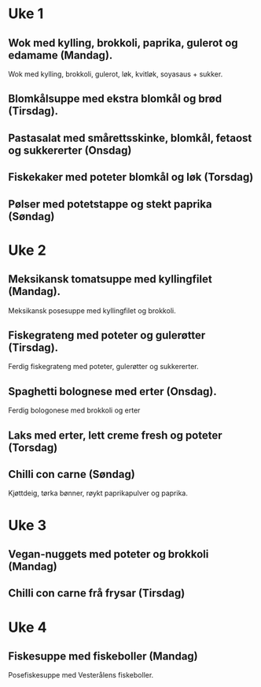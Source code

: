 # Uke 1
## Wok med kylling, brokkoli, paprika, gulerot og edamame (Mandag).
Wok med kylling, brokkoli, gulerot, løk, kvitløk, soyasaus + sukker.
## Blomkålsuppe med ekstra blomkål og brød (Tirsdag).

## Pastasalat med smårettsskinke, blomkål, fetaost og sukkererter (Onsdag)

## Fiskekaker med poteter blomkål og løk (Torsdag)

## Pølser med potetstappe og stekt paprika (Søndag)


# Uke 2
## Meksikansk tomatsuppe med kyllingfilet (Mandag).
Meksikansk posesuppe med kyllingfilet og brokkoli.
## Fiskegrateng med poteter og gulerøtter (Tirsdag).
Ferdig fiskegrateng med poteter, gulerøtter og sukkererter.
## Spaghetti bolognese med erter (Onsdag).
Ferdig bologonese med brokkoli og erter
## Laks med erter, lett creme fresh og poteter (Torsdag)
## Chilli con carne (Søndag)
Kjøttdeig, tørka bønner, røykt paprikapulver og paprika.


# Uke 3
## Vegan-nuggets med poteter og brokkoli (Mandag)

## Chilli con carne frå frysar (Tirsdag)

# Uke 4
## Fiskesuppe med fiskeboller (Mandag)
Posefiskesuppe med Vesterålens fiskeboller.